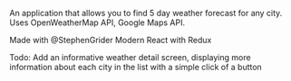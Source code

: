An application that allows you to find 5 day weather forecast for any city.
Uses OpenWeatherMap API, Google Maps API.

Made with @StephenGrider Modern React with Redux

Todo: Add an informative weather detail screen, displaying more information about each city in the list with a simple click of a button
